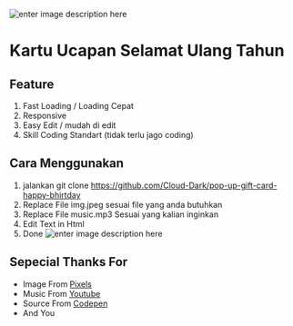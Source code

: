 
![enter image description here](https://i.ibb.co/ry6HN74/image.png)

# Kartu Ucapan Selamat Ulang Tahun
## Feature
 1. Fast Loading / Loading Cepat
 2. Responsive 
 3. Easy Edit / mudah di edit
 4. Skill Coding Standart (tidak terlu jago coding)
 
## Cara Menggunakan
1.  jalankan
git clone https://github.com/Cloud-Dark/pop-up-gift-card-happy-bhirtday
2. Replace File img.jpeg sesuai file yang anda butuhkan
3. Replace File music.mp3 Sesuai yang kalian inginkan
4. Edit Text in Html
5. Done
    ![enter image description here](https://i.ibb.co/zG0RX3g/image.png)
## Sepecial Thanks For
- Image From [Pixels](https://www.pexels.com/search/couple%20in%20love/)
- Music From [Youtube](https://www.youtube.com/watch?v=E5O6nXH9LeY)
- Source From [Codepen](https://codepen.io/search/pens?q=birthday%20card)
- And You
